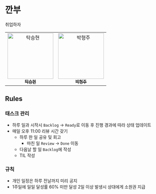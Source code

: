 # 깐부
취업하자
<table>
  <tbody>
    <tr>
      <td align="center"><a href="https://github.com/makepin2r"><img src="https://github.com/makepin2r.png" width="150px" alt="탁승현"/><br /><sub><b>탁승현</b></sub></a></td>
      <td align="center"><a href="https://github.com/Hangju0610"><img src="https://github.com/Hangju0610.png" width="150px" alt="박형주"/><br /><sub><b>박형주</b></sub></a></td>
    <tr/>
  </tbody>
</table>

## Rules
### 태스크 관리
- 하루 일과 시작시 `Backlog` -> `Ready`로 이동 후 진행 경과에 따라 상태 업데이트
- 매일 오후 11:00 리뷰 시간 갖기
  - 하루 한 일 공유 및 회고
    - 마친 일 `Review` -> `Done` 이동
  - 다음날 할 일 `Backlog`에 작성
  - TIL 작성
### 규칙
  - 개인 일정은 하루 전날까지 미리 공지
  - 1주일에 일일 달성률 60% 미만 달성 2일 이상 발생시 상대에게 소원권 지급

